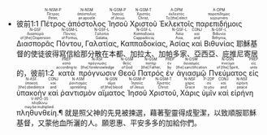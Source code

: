 - <rt>彼前1:1</rt> <RUBY><ruby><ruby>Πέτρος<rt>Peter‚</rt></ruby><rt>Πέτρος</rt></ruby><rt>N-NSM-P</rt></RUBY> <RUBY><ruby><ruby>ἀπόστολος<rt>an apostle</rt></ruby><rt>ἀπόστολος</rt></ruby><rt>N-NSM</rt></RUBY> <RUBY><ruby><ruby>Ἰησοῦ<rt>of Jesus</rt></ruby><rt>Ἰησοῦς</rt></ruby><rt>N-GSM-P</rt></RUBY> <RUBY><ruby><ruby>Χριστοῦ<rt>Christ‚</rt></ruby><rt>Χριστός</rt></ruby><rt>N-GSM-T</rt></RUBY> <RUBY><ruby><ruby>Ἐκλεκτοῖς<rt>To [the] elect</rt></ruby><rt>ἐκλεκτός</rt></ruby><rt>A-DPM</rt></RUBY> <RUBY><ruby><ruby>παρεπιδήμοις<rt>sojourners</rt></ruby><rt>παρεπίδημος</rt></ruby><rt>A-DPM</rt></RUBY> <RUBY><ruby><ruby>Διασπορᾶς<rt>of [the] Dispersion</rt></ruby><rt>διασπορά</rt></ruby><rt>N-GSF</rt></RUBY> <RUBY><ruby><ruby>Πόντου‚<rt>of Pontus‚</rt></ruby><rt>Πόντος</rt></ruby><rt>N-GSM-L</rt></RUBY> <RUBY><ruby><ruby>Γαλατίας‚<rt>Galatia‚</rt></ruby><rt>Γαλατία</rt></ruby><rt>N-GSF-L</rt></RUBY> <RUBY><ruby><ruby>Καππαδοκίας‚<rt>Cappadocia‚</rt></ruby><rt>Καππαδοκία</rt></ruby><rt>N-GSF-L</rt></RUBY> <RUBY><ruby><ruby>Ἀσίας<rt>Asia‚</rt></ruby><rt>Ἀσία</rt></ruby><rt>N-GSF-L</rt></RUBY> <RUBY><ruby><ruby>καὶ<rt>and</rt></ruby><rt>καί</rt></ruby><rt>CONJ</rt></RUBY> <RUBY><ruby><ruby>Βιθυνίας<rt>Bithynia‚</rt></ruby><rt>Βιθυνία</rt></ruby><rt>N-GSF-L</rt></RUBY> <rt>耶穌基督的使徒彼得寫信給那分散在本都、加拉太、加帕多家、亞西亞、庇推尼寄居的，</rt><rt>彼前1:2</rt> <RUBY><ruby><ruby>κατὰ<rt>according to</rt></ruby><rt>κατά</rt></ruby><rt>PREP</rt></RUBY> <RUBY><ruby><ruby>πρόγνωσιν<rt>[the] foreknowledge</rt></ruby><rt>πρόγνωσις</rt></ruby><rt>N-ASF</rt></RUBY> <RUBY><ruby><ruby>Θεοῦ<rt>of God</rt></ruby><rt>θεός</rt></ruby><rt>N-GSM</rt></RUBY> <RUBY><ruby><ruby>Πατρός<rt>[the] Father‚</rt></ruby><rt>πατήρ</rt></ruby><rt>N-GSM</rt></RUBY> <RUBY><ruby><ruby>ἐν<rt>by</rt></ruby><rt>ἐν</rt></ruby><rt>PREP</rt></RUBY> <RUBY><ruby><ruby>ἁγιασμῷ<rt>[the] sanctification</rt></ruby><rt>ἁγιασμός</rt></ruby><rt>N-DSM</rt></RUBY> <RUBY><ruby><ruby>Πνεύματος<rt>of [the] Spirit‚</rt></ruby><rt>πνεῦμα</rt></ruby><rt>N-GSN</rt></RUBY> <RUBY><ruby><ruby>εἰς<rt>unto</rt></ruby><rt>εἰς</rt></ruby><rt>PREP</rt></RUBY> <RUBY><ruby><ruby>ὑπακοὴν<rt>[the] obedience</rt></ruby><rt>ὑπακοή</rt></ruby><rt>N-ASF</rt></RUBY> <RUBY><ruby><ruby>καὶ<rt>and</rt></ruby><rt>καί</rt></ruby><rt>CONJ</rt></RUBY> <RUBY><ruby><ruby>ῥαντισμὸν<rt>sprinkling</rt></ruby><rt>ῥαντισμός</rt></ruby><rt>N-ASM</rt></RUBY> <RUBY><ruby><ruby>αἵματος<rt>of [the] blood</rt></ruby><rt>αἷμα</rt></ruby><rt>N-GSN</rt></RUBY> <RUBY><ruby><ruby>Ἰησοῦ<rt>of Jesus</rt></ruby><rt>Ἰησοῦς</rt></ruby><rt>N-GSM-P</rt></RUBY> <RUBY><ruby><ruby>Χριστοῦ‚<rt>Christ:</rt></ruby><rt>Χριστός</rt></ruby><rt>N-GSM-T</rt></RUBY> <RUBY><ruby><ruby>Χάρις<rt>Grace</rt></ruby><rt>χάρις</rt></ruby><rt>N-NSF</rt></RUBY> <RUBY><ruby><ruby>ὑμῖν<rt>to you</rt></ruby><rt>σύ</rt></ruby><rt>P-2DP</rt></RUBY> <RUBY><ruby><ruby>καὶ<rt>and</rt></ruby><rt>καί</rt></ruby><rt>CONJ</rt></RUBY> <RUBY><ruby><ruby>εἰρήνη<rt>peace</rt></ruby><rt>εἰρήνη</rt></ruby><rt>N-NSF</rt></RUBY> <RUBY><ruby><ruby>πληθυνθείη.¶<rt>may be multiplied.</rt></ruby><rt>πληθύνω</rt></ruby><rt>V-APO-3S</rt></RUBY> <rt>就是照父神的先見被揀選，藉著聖靈得成聖潔，以致順服耶穌基督，又蒙他血所灑的人。願恩惠、平安多多的加給你們。</rt>